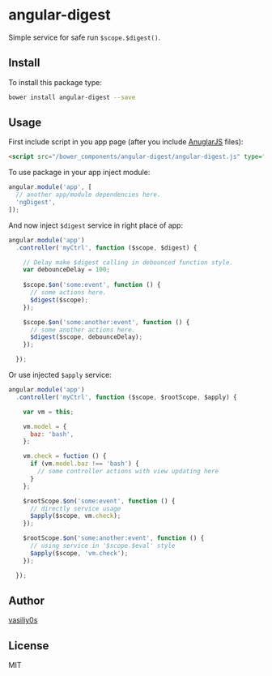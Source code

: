 # angular-digest
Simple service for safe run `$scope.$digest()`.

## Install
To install this package type:
```sh
bower install angular-digest --save
```

## Usage
First include script in you app page (after you include [AnuglarJS](https://angularjs.org/) files):
```html
<script src="/bower_components/angular-digest/angular-digest.js" type="text/javascript" charset="utf-8" async defer></script>
```

To use package in your app inject module:
```js
angular.module('app', [
  // another app/module dependencies here.
  'ngDigest',
]);
```

And now inject `$digest` service in right place of app:
```js
angular.module('app')
  .controller('myCtrl', function ($scope, $digest) {

    // Delay make $digest calling in debounced function style.
    var debounceDelay = 100;
    
    $scope.$on('some:event', function () {
      // some actions here.
      $digest($scope);
    });

    $scope.$on('some:another:event', function () {
      // some another actions here.
      $digest($scope, debounceDelay);
    });

  });
```

Or use injected `$apply` service:
```js
angular.module('app')
  .controller('myCtrl', function ($scope, $rootScope, $apply) {

    var vm = this;

    vm.model = {
      baz: 'bash',
    };

    vm.check = fuction () {
      if (vm.model.baz !== 'bash') {
        // some controller actions with view updating here
      }
    };

    $rootScope.$on('some:event', function () {
      // directly service usage
      $apply($scope, vm.check);
    });

    $rootScope.$on('some:another:event', function () {
      // using service in '$scope.$eval' style
      $apply($scope, 'vm.check');
    });

  });
```

## Author
[vasiliy0s](http://vasiliy0s.com)

## License
MIT
